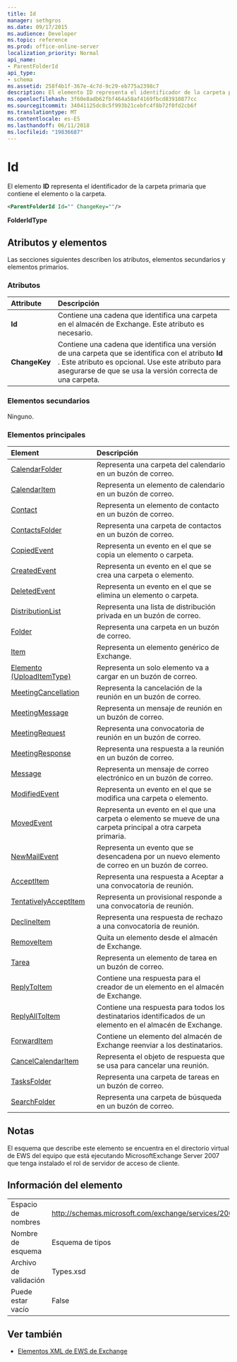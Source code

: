 ```yaml
---
title: Id
manager: sethgros
ms.date: 09/17/2015
ms.audience: Developer
ms.topic: reference
ms.prod: office-online-server
localization_priority: Normal
api_name:
- ParentFolderId
api_type:
- schema
ms.assetid: 258f4b1f-367e-4c7d-9c29-eb775a2398c7
description: El elemento ID representa el identificador de la carpeta primaria que contiene el elemento o la carpeta.
ms.openlocfilehash: 3f60e8adb62fbf464a58af4169fbcd83910877cc
ms.sourcegitcommit: 34041125dc8c5f993b21cebfc4f8b72f0fd2cb6f
ms.translationtype: MT
ms.contentlocale: es-ES
ms.lasthandoff: 06/11/2018
ms.locfileid: "19836687"
---
```

# <a name="parentfolderid"></a>Id

El elemento **ID** representa el identificador de la carpeta primaria que contiene el elemento o la carpeta. 
  
```XML
<ParentFolderId Id="" ChangeKey=""/>
```

**FolderIdType**

## <a name="attributes-and-elements"></a>Atributos y elementos

Las secciones siguientes describen los atributos, elementos secundarios y elementos primarios.
  
### <a name="attributes"></a>Atributos

|**Attribute**|**Descripción**|
|:-----|:-----|
|**Id** <br/> |Contiene una cadena que identifica una carpeta en el almacén de Exchange. Este atributo es necesario.  <br/> |
|**ChangeKey** <br/> |Contiene una cadena que identifica una versión de una carpeta que se identifica con el atributo **Id** . Este atributo es opcional. Use este atributo para asegurarse de que se usa la versión correcta de una carpeta.  <br/> |
   
### <a name="child-elements"></a>Elementos secundarios

Ninguno.
  
### <a name="parent-elements"></a>Elementos principales

|**Element**|**Descripción**|
|:-----|:-----|
|[CalendarFolder](calendarfolder.md) <br/> |Representa una carpeta del calendario en un buzón de correo.  <br/> |
|[CalendarItem](calendaritem.md) <br/> |Representa un elemento de calendario en un buzón de correo.  <br/> |
|[Contact](contact.md) <br/> |Representa un elemento de contacto en un buzón de correo.  <br/> |
|[ContactsFolder](contactsfolder.md) <br/> |Representa una carpeta de contactos en un buzón de correo.  <br/> |
|[CopiedEvent](copiedevent.md) <br/> |Representa un evento en el que se copia un elemento o carpeta.  <br/> |
|[CreatedEvent](createdevent.md) <br/> |Representa un evento en el que se crea una carpeta o elemento.  <br/> |
|[DeletedEvent](deletedevent.md) <br/> |Representa un evento en el que se elimina un elemento o carpeta.  <br/> |
|[DistributionList](distributionlist.md) <br/> |Representa una lista de distribución privada en un buzón de correo.  <br/> |
|[Folder](folder.md) <br/> |Representa una carpeta en un buzón de correo.  <br/> |
|[Item](item.md) <br/> |Representa un elemento genérico de Exchange.  <br/> |
|[Elemento (UploadItemType)](item-uploaditemtype.md) <br/> |Representa un solo elemento va a cargar en un buzón de correo.  <br/> |
|[MeetingCancellation](meetingcancellation.md) <br/> |Representa la cancelación de la reunión en un buzón de correo.  <br/> |
|[MeetingMessage](meetingmessage.md) <br/> |Representa un mensaje de reunión en un buzón de correo.  <br/> |
|[MeetingRequest](meetingrequest.md) <br/> |Representa una convocatoria de reunión en un buzón de correo.  <br/> |
|[MeetingResponse](meetingresponse.md) <br/> |Representa una respuesta a la reunión en un buzón de correo.  <br/> |
|[Message](message-ex15websvcsotherref.md) <br/> |Representa un mensaje de correo electrónico en un buzón de correo.  <br/> |
|[ModifiedEvent](modifiedevent.md) <br/> |Representa un evento en el que se modifica una carpeta o elemento.  <br/> |
|[MovedEvent](movedevent.md) <br/> |Representa un evento en el que una carpeta o elemento se mueve de una carpeta principal a otra carpeta primaria.  <br/> |
|[NewMailEvent](newmailevent.md) <br/> |Representa un evento que se desencadena por un nuevo elemento de correo en un buzón de correo.  <br/> |
|[AcceptItem](acceptitem.md) <br/> |Representa una respuesta a Aceptar a una convocatoria de reunión.  <br/> |
|[TentativelyAcceptItem](tentativelyacceptitem.md) <br/> |Representa un provisional responde a una convocatoria de reunión.  <br/> |
|[DeclineItem](declineitem.md) <br/> |Representa una respuesta de rechazo a una convocatoria de reunión.  <br/> |
|[RemoveItem](removeitem.md) <br/> |Quita un elemento desde el almacén de Exchange.  <br/> |
|[Tarea](task.md) <br/> |Representa un elemento de tarea en un buzón de correo.  <br/> |
|[ReplyToItem](replytoitem.md) <br/> |Contiene una respuesta para el creador de un elemento en el almacén de Exchange.  <br/> |
|[ReplyAllToItem](replyalltoitem.md) <br/> |Contiene una respuesta para todos los destinatarios identificados de un elemento en el almacén de Exchange.  <br/> |
|[ForwardItem](forwarditem.md) <br/> |Contiene un elemento del almacén de Exchange reenviar a los destinatarios.  <br/> |
|[CancelCalendarItem](cancelcalendaritem.md) <br/> |Representa el objeto de respuesta que se usa para cancelar una reunión.  <br/> |
|[TasksFolder](tasksfolder.md) <br/> |Representa una carpeta de tareas en un buzón de correo.  <br/> |
|[SearchFolder](searchfolder.md) <br/> |Representa una carpeta de búsqueda en un buzón de correo.  <br/> |
   
## <a name="remarks"></a>Notas

El esquema que describe este elemento se encuentra en el directorio virtual de EWS del equipo que está ejecutando MicrosoftExchange Server 2007 que tenga instalado el rol de servidor de acceso de cliente.
  
## <a name="element-information"></a>Información del elemento

|||
|:-----|:-----|
|Espacio de nombres  <br/> |http://schemas.microsoft.com/exchange/services/2006/types  <br/> |
|Nombre de esquema  <br/> |Esquema de tipos  <br/> |
|Archivo de validación  <br/> |Types.xsd  <br/> |
|Puede estar vacío  <br/> |False  <br/> |
   
## <a name="see-also"></a>Ver también

- [Elementos XML de EWS de Exchange](ews-xml-elements-in-exchange.md)

